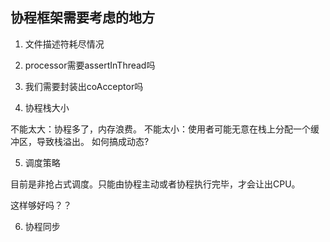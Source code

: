 ## 协程框架需要考虑的地方

1. 文件描述符耗尽情况

2. processor需要assertInThread吗

3. 我们需要封装出coAcceptor吗

4. 协程栈大小

不能太大：协程多了，内存浪费。 不能太小：使用者可能无意在栈上分配一个缓冲区，导致栈溢出。 如何搞成动态?

5. 调度策略

目前是非抢占式调度。只能由协程主动或者协程执行完毕，才会让出CPU。

这样够好吗？？

6. 协程同步